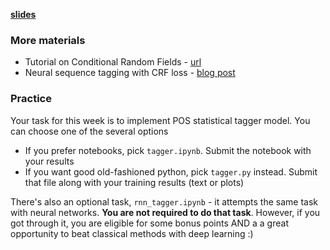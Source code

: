 
__[slides](https://github.com/yandexdataschool/nlp_course/blob/master/resources/slides/nlp18_05_slides.pdf)__


### More materials
* Tutorial on Conditional Random Fields - [url](http://blog.echen.me/2012/01/03/introduction-to-conditional-random-fields/)
* Neural sequence tagging with CRF loss - [blog post](https://guillaumegenthial.github.io/sequence-tagging-with-tensorflow.html)

### Practice

Your task for this week is to implement POS statistical tagger model. You can choose one of the several options
* If you prefer notebooks, pick `tagger.ipynb`. Submit the notebook with your results
* If you want good old-fashioned python, pick `tagger.py` instead. Submit that file along with your training results (text or plots)


There's also an optional task, `rnn_tagger.ipynb` - it attempts the same task with neural networks. __You are not required to do that task__. However, if you got through it, you are eligible for some bonus points AND a a great opportunity to beat classical methods with deep learning :)
